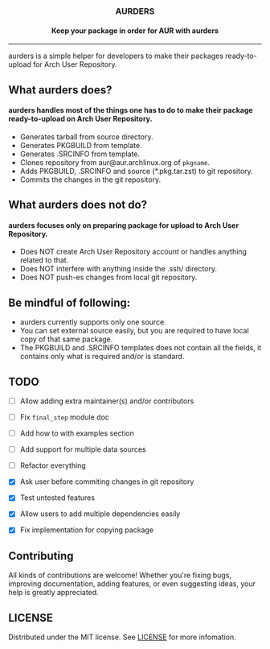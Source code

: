 
  <h3 align="center">AURDERS</h3>

  <h4 align="center">
    Keep your package in order for AUR with aurders
  </h4>
</div>

___

aurders is a simple helper for developers to make their packages
ready-to-upload for Arch User Repository.

## What aurders does?

#### aurders handles most of the things one has to do to make their package ready-to-upload on Arch User Repository.

- Generates tarball from source directory.
- Generates PKGBUILD from template.
- Generates .SRCINFO from template.
- Clones repository from aur​@aur.archlinux.org of `pkgname`.
- Adds PKGBUILD, .SRCINFO and source (\*.pkg.tar.zst) to git repository.
- Commits the changes in the git repository.

## What aurders does not do?

#### aurders focuses only on preparing package for upload to Arch User Repository.

- Does NOT create Arch User Repository account or handles anything related to that.
- Does NOT interfere with anything inside the .ssh/ directory.
- Does NOT push-es changes from local git repository.

## Be mindful of following:

- aurders currently supports only one source.
- You can set external source easily, but you are required to have local copy of that same package.
- The PKGBUILD and .SRCINFO templates does not contain all the fields, it contains only what is required and/or is standard.

## TODO
- [ ] Allow adding extra maintainer(s) and/or contributors
- [ ] Fix `final_step` module doc
- [ ] Add how to with examples section
- [ ] Add support for multiple data sources
- [ ] Refactor everything
- [X] Ask user before commiting changes in git repository
- [X] Test untested features
- [X] Allow users to add multiple dependencies easily
- [X] Fix implementation for copying package


## Contributing
All kinds of contributions are welcome! Whether you're fixing bugs, improving
documentation, adding features, or even suggesting ideas, your help is greatly
appreciated.

## LICENSE
Distributed under the MIT license. See [LICENSE](./LICENSE) for more infomation.
